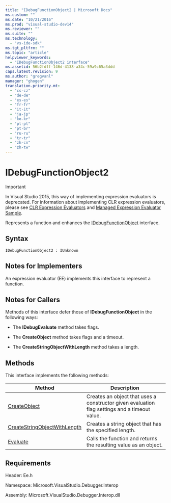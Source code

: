 ```yaml
---
title: "IDebugFunctionObject2 | Microsoft Docs"
ms.custom: ""
ms.date: "10/21/2016"
ms.prod: "visual-studio-dev14"
ms.reviewer: ""
ms.suite: ""
ms.technology: 
  - "vs-ide-sdk"
ms.tgt_pltfrm: ""
ms.topic: "article"
helpviewer_keywords: 
  - "IDebugFunctionObject2 interface"
ms.assetid: 56b2fdff-146d-4138-a34c-59a9c65a3ddd
caps.latest.revision: 9
ms.author: "gregvanl"
manager: "ghogen"
translation.priority.mt: 
  - "cs-cz"
  - "de-de"
  - "es-es"
  - "fr-fr"
  - "it-it"
  - "ja-jp"
  - "ko-kr"
  - "pl-pl"
  - "pt-br"
  - "ru-ru"
  - "tr-tr"
  - "zh-cn"
  - "zh-tw"
---
```

# IDebugFunctionObject2
> [!IMPORTANT]
>  In Visual Studio 2015, this way of implementing expression evaluators is deprecated. For information about implementing CLR expression evaluators, please see [CLR Expression Evaluators](https://github.com/Microsoft/ConcordExtensibilitySamples/wiki/CLR-Expression-Evaluators) and [Managed Expression Evaluator Sample](https://github.com/Microsoft/ConcordExtensibilitySamples/wiki/Managed-Expression-Evaluator-Sample).  
  
 Represents a function and enhances the [IDebugFunctionObject](../extensibility-debugger-reference/idebugfunctionobject.md) interface.  
  
## Syntax  
  
```  
IDebugFunctionObject2 : IUnknown  
```  
  
## Notes for Implementers  
 An expression evaluator (EE) implements this interface to represent a function.  
  
## Notes for Callers  
 Methods of this interface defer those of **IDebugFunctionObject** in the following ways:  
  
-   The **IDebugEvaluate** method takes flags.  
  
-   The **CreateObject** method takes flags and a timeout.  
  
-   The **CreateStringObjectWithLength** method takes a length.  
  
## Methods  
 This interface implements the following methods:  
  
|Method|Description|  
|------------|-----------------|  
|[CreateObject](../extensibility-debugger-reference/idebugfunctionobject2--createobject.md)|Creates an object that uses a constructor given evaluation flag settings and a timeout value.|  
|[CreateStringObjectWithLength](../extensibility-debugger-reference/idebugfunctionobject2--createstringobjectwithlength.md)|Creates a string object that has the specified length.|  
|[Evaluate](../extensibility-debugger-reference/idebugfunctionobject2--evaluate.md)|Calls the function and returns the resulting value as an object.|  
  
## Requirements  
 Header: Ee.h  
  
 Namespace: Microsoft.VisualStudio.Debugger.Interop  
  
 Assembly: Microsoft.VisualStudio.Debugger.Interop.dll